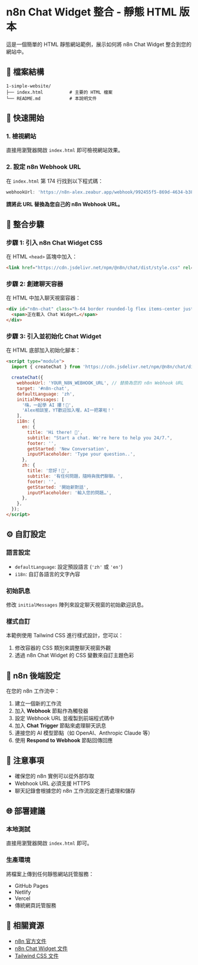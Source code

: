 # n8n Chat Widget 整合 - 靜態 HTML 版本

這是一個簡單的 HTML 靜態網站範例，展示如何將 n8n Chat Widget 整合到您的網站中。

## 📁 檔案結構

```
1-simple-website/
├── index.html          # 主要的 HTML 檔案
└── README.md           # 本說明文件
```

## 🚀 快速開始

### 1. 檢視網站

直接用瀏覽器開啟 `index.html` 即可檢視網站效果。

### 2. 設定 n8n Webhook URL

在 `index.html` 第 174 行找到以下程式碼：

```javascript
webhookUrl: 'https://n8n-alex.zeabur.app/webhook/992455f5-869d-4634-b382-4ad1ceeddb93/chat',
```

**請將此 URL 替換為您自己的 n8n Webhook URL。**

## 🔧 整合步驟

### 步驟 1: 引入 n8n Chat Widget CSS

在 HTML `<head>` 區塊中加入：

```html
<link href="https://cdn.jsdelivr.net/npm/@n8n/chat/dist/style.css" rel="stylesheet" />
```

### 步驟 2: 創建聊天容器

在 HTML 中加入聊天視窗容器：

```html
<div id="n8n-chat" class="h-64 border rounded-lg flex items-center justify-center text-gray-400">
  <span>正在載入 Chat Widget…</span>
</div>
```

### 步驟 3: 引入並初始化 Chat Widget

在 HTML 底部加入初始化腳本：

```html
<script type="module">
  import { createChat } from 'https://cdn.jsdelivr.net/npm/@n8n/chat/dist/chat.bundle.es.js';

  createChat({
    webhookUrl: 'YOUR_N8N_WEBHOOK_URL', // 替換為您的 n8n Webhook URL
    target: '#n8n-chat',
    defaultLanguage: 'zh',
    initialMessages: [
      '嗨，一起學 AI 摟！👋',
      'Alex相談室，YT歡迎加入喔，AI一把罩啦！'
    ],
    i18n: {
      en: {
        title: 'Hi there! 👋',
        subtitle: "Start a chat. We're here to help you 24/7.",
        footer: '',
        getStarted: 'New Conversation',
        inputPlaceholder: 'Type your question..',
      },
      zh: {
        title: '您好！👋',
        subtitle: '有任何問題，隨時與我們聊聊。',
        footer: '',
        getStarted: '開始新對話',
        inputPlaceholder: '輸入您的問題…',
      },
    },
  });
</script>
```

## ⚙️ 自訂設定

### 語言設定

- `defaultLanguage`: 設定預設語言 (`'zh'` 或 `'en'`)
- `i18n`: 自訂各語言的文字內容

### 初始訊息

修改 `initialMessages` 陣列來設定聊天視窗的初始歡迎訊息。

### 樣式自訂

本範例使用 Tailwind CSS 進行樣式設計，您可以：

1. 修改容器的 CSS 類別來調整聊天視窗外觀
2. 透過 n8n Chat Widget 的 CSS 變數來自訂主題色彩

## 🎯 n8n 後端設定

在您的 n8n 工作流中：

1. 建立一個新的工作流
2. 加入 **Webhook** 節點作為觸發器
3. 設定 Webhook URL 並複製到前端程式碼中
4. 加入 **Chat Trigger** 節點來處理聊天訊息
5. 連接您的 AI 模型節點（如 OpenAI、Anthropic Claude 等）
6. 使用 **Respond to Webhook** 節點回傳回應

## 📝 注意事項

- 確保您的 n8n 實例可以從外部存取
- Webhook URL 必須支援 HTTPS
- 聊天記錄會根據您的 n8n 工作流設定進行處理和儲存

## 🌐 部署建議

### 本地測試
直接用瀏覽器開啟 `index.html` 即可。

### 生產環境
將檔案上傳到任何靜態網站託管服務：
- GitHub Pages
- Netlify
- Vercel
- 傳統網頁託管服務

## 🔗 相關資源

- [n8n 官方文件](https://docs.n8n.io)
- [n8n Chat Widget 文件](https://www.npmjs.com/package/@n8n/chat)
- [Tailwind CSS 文件](https://tailwindcss.com)